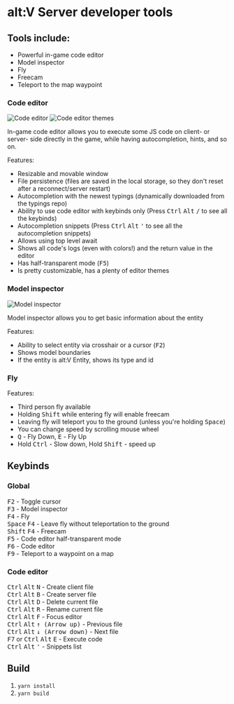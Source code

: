 # alt:V Server developer tools

## Tools include:
- Powerful in-game code editor
- Model inspector
- Fly
- Freecam
- Teleport to the map waypoint

### Code editor

![Code editor](./.github/codeeditor.png)
![Code editor themes](./.github/codeeditor2.png)

In-game code editor allows you to execute some JS code on client- or server- side directly in the game, while having autocompletion, hints, and so on.

Features:
- Resizable and movable window
- File persistence (files are saved in the local storage, so they don't reset after a reconnect/server restart)
- Autocompletion with the newest typings (dynamically downloaded from the typings repo)
- Ability to use code editor with keybinds only (Press <kbd>Ctrl</kbd> <kbd>Alt</kbd> <kbd>/</kbd> to see all the keybinds)
- Autocompletion snippets (Press <kbd>Ctrl</kbd> <kbd>Alt</kbd> <kbd>'</kbd> to see all the autocompletion snippets)
- Allows using top level await
- Shows all code's logs (even with colors!) and the return value in the editor
- Has half-transparent mode (<kbd>F5</kbd>)
- Is pretty customizable, has a plenty of editor themes

### Model inspector

![Model inspector](./.github/modelinspector.png)

Model inspector allows you to get basic information about the entity

Features:
- Ability to select entity via crosshair or a cursor (<kbd>F2</kbd>)
- Shows model boundaries
- If the entity is alt:V Entity, shows its type and id

### Fly

Features:
- Third person fly available
- Holding <kbd>Shift</kbd> while entering fly will enable freecam
- Leaving fly will teleport you to the ground (unless you're holding <kbd>Space</kbd>)
- You can change speed by scrolling mouse wheel
- <kbd>Q</kbd> - Fly Down, <kbd>E</kbd> - Fly Up
- Hold <kbd>Ctrl</kbd> - Slow down, Hold <kbd>Shift</kbd> - speed up

## Keybinds

### Global

<kbd>F2</kbd> - Toggle cursor<br>
<kbd>F3</kbd> - Model inspector<br>
<kbd>F4</kbd> - Fly<br>
<kbd>Space</kbd> <kbd>F4</kbd> - Leave fly without teleportation to the ground<br>
<kbd>Shift</kbd> <kbd>F4</kbd> - Freecam<br>
<kbd>F5</kbd> - Code editor half-transparent mode<br>
<kbd>F6</kbd> - Code editor<br>
<kbd>F9</kbd> - Teleport to a waypoint on a map<br>

### Code editor


<kbd>Ctrl</kbd> <kbd>Alt</kbd> <kbd>N</kbd> - Create client file<br>
<kbd>Ctrl</kbd> <kbd>Alt</kbd> <kbd>B</kbd> - Create server file<br>
<kbd>Ctrl</kbd> <kbd>Alt</kbd> <kbd>D</kbd> - Delete current file<br>
<kbd>Ctrl</kbd> <kbd>Alt</kbd> <kbd>R</kbd> - Rename current file<br>
<kbd>Ctrl</kbd> <kbd>Alt</kbd> <kbd>F</kbd> - Focus editor<br>
<kbd>Ctrl</kbd> <kbd>Alt</kbd> <kbd>↑ (Arrow up)</kbd> - Previous file<br>
<kbd>Ctrl</kbd> <kbd>Alt</kbd> <kbd>↓ (Arrow down)</kbd> - Next file<br>
<kbd>F7</kbd> or <kbd>Ctrl</kbd> <kbd>Alt</kbd> <kbd>E</kbd> - Execute code<br>
<kbd>Ctrl</kbd> <kbd>Alt</kbd> <kbd>'</kbd> - Snippets list<br>

## Build

1. `yarn install`
2. `yarn build`
